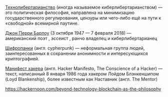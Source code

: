 [Технолибертарианство](https://ru.wikipedia.org/wiki/%D0%A2%D0%B5%D1%85%D0%BD%D0%BE%D0%BB%D0%B8%D0%B1%D0%B5%D1%80%D1%82%D0%B0%D1%80%D0%B8%D0%B0%D0%BD%D1%81%D1%82%D0%B2%D0%BE) (иногда называемое киберлибертарианством) — это политическая философия, направлена ​​на минимизацию государственного регулирования, цензуры или чего-либо ещё на пути к «свободной» всемирной паутине.

[Джон Перри Барлоу](https://en.wikipedia.org/wiki/John_Perry_Barlow) (3 октября 1947 — 7 февраля 2018) — американский поэт , эссеист , ранчо владелец и киберлибертарианец

[Шифропанки](https://ru.wikipedia.org/wiki/%D0%A8%D0%B8%D1%84%D1%80%D0%BE%D0%BF%D0%B0%D0%BD%D0%BA) (англ. cypherpunk) — неформальная группа людей, заинтересованных в сохранении анонимности и интересующихся криптографией.

[Манифест хакера](https://ru.wikipedia.org/wiki/%D0%9C%D0%B0%D0%BD%D0%B8%D1%84%D0%B5%D1%81%D1%82_%D1%85%D0%B0%D0%BA%D0%B5%D1%80%D0%B0) (англ. Hacker Manifesto, The Conscience of a Hacker) — текст, написанный 8 января 1986 года хакером Лойдом Блэнкеншипом (Loyd Blankenship), более известным как Наставник (англ. The Mentor)


https://hackernoon.com/beyond-technology-blockchain-as-the-philosophy
